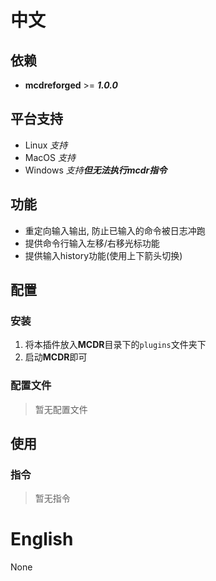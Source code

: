 

# 中文

## 依赖
- **mcdreforged** >= ***1.0.0***

## 平台支持
- Linux *支持*
- MacOS *支持*
- Windows *支持**但无法执行mcdr指令***

## 功能
- 重定向输入输出, 防止已输入的命令被日志冲跑
- 提供命令行输入左移/右移光标功能
- 提供输入history功能(使用上下箭头切换)

## 配置

### 安装
1. 将本插件放入**MCDR**目录下的`plugins`文件夹下
2. 启动**MCDR**即可

### 配置文件

> 暂无配置文件

## 使用
### 指令

> 暂无指令

# English
None
